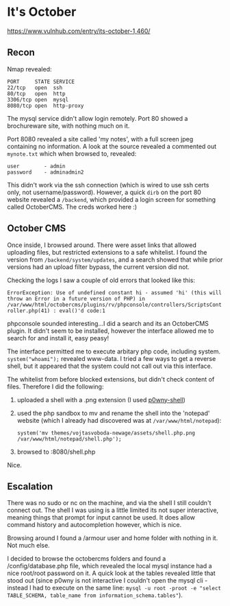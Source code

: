 # It's October

https://www.vulnhub.com/entry/its-october-1,460/

## Recon

Nmap revealed:

```
PORT     STATE SERVICE
22/tcp   open  ssh
80/tcp   open  http
3306/tcp open  mysql
8080/tcp open  http-proxy
```

The mysql service didn't allow login remotely. Port 80 showed a brochureware site, with nothing much on it.

Port 8080 revealed a site called 'my notes', with a full screen jpeg containing no information. A look at the source revealed a commented out `mynote.txt` which when browsed to, revealed:

```
user 		- admin
password 	- adminadmin2 
```

This didn't work via the ssh connection (which is wired to use ssh certs only, not username/password). However, a quick `dirb` on the port 80 website revealed a `/backend`, which provided a login screen for something called OctoberCMS. The creds worked here :)

## October CMS

Once inside, I browsed around. There were asset links that allowed uploading files, but restricted extensions to a safe whitelist. I found the version from `/backend/system/updates`, and a search showed that while prior versions had an upload filter bypass, the current version did not.

Checking the logs I saw a couple of old errors that looked like this:

`ErrorException: Use of undefined constant hi - assumed 'hi' (this will throw an Error in a future version of PHP) in /var/www/html/octobercms/plugins/rv/phpconsole/controllers/ScriptsController.php(41) : eval()'d code:1`

phpconsole sounded interesting...I did a search and its an OctoberCMS plugin. It didn't seem to be installed, however the interface allowed me to search for and install it, easy peasy!

The interface permitted me to execute arbitary php code, including system. `system("whoami");` revealed www-data. I tried a few ways to get a reverse shell, but it appeared that the system could not call out via this interface.

The whitelist from before blocked extensions, but didn't check content of files. Therefore I did the following:

1. uploaded a shell with a .png extension (I used [p0wny-shell](https://github.com/flozz/p0wny-shell))
2. used the php sandbox to mv and rename the shell into the 'notepad' website (which I already had discovered was at `/var/www/html/notepad`):

    `system('mv themes/vojtasvoboda-newage/assets/shell.php.png /var/www/html/notepad/shell.php');`
    
3. browsed to :8080/shell.php

Nice.

## Escalation

There was no sudo or nc on the machine, and via the shell I still couldn't connect out. The shell I was using is a little limited its not super interactive, meaning things that prompt for input cannot be used. It does allow command history and autocompletion however, which is nice.

Browsing around I found a /armour user and home folder with nothing in it. Not much else.

I decided to browse the octobercms folders and found a /config/database.php file, which revealed the local mysql instance had a nice root/root password on it. A quick look at the tables revealed little that stood out (since p0wny is not interactive I couldn't open the mysql cli - instead I had to execute on the same line: `mysql -u root -proot -e "select TABLE_SCHEMA, table_name from information_schema.tables"`).
